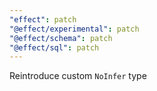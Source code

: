 ```yaml
---
"effect": patch
"@effect/experimental": patch
"@effect/schema": patch
"@effect/sql": patch
---
```


Reintroduce custom `NoInfer` type
